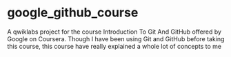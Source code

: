 # google_github_course
A qwiklabs project for the course Introduction To Git And GitHub offered by Google on Coursera.
Though I have been using Git and GitHub before taking this course, this course have really explained a whole lot of concepts to me
